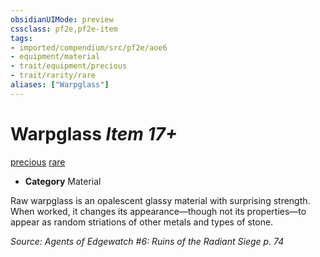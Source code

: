 ```yaml
---
obsidianUIMode: preview
cssclass: pf2e,pf2e-item
tags:
- imported/compendium/src/pf2e/aoe6
- equipment/material
- trait/equipment/precious
- trait/rarity/rare
aliases: ["Warpglass"]
---
```

# Warpglass *Item 17+*  
[precious](precious.md)  [rare](rare.md)  

- **Category** Material

Raw warpglass is an opalescent glassy material with surprising strength. When worked, it changes its appearance—though not its properties—to appear as random striations of other metals and types of stone.

*Source: Agents of Edgewatch #6: Ruins of the Radiant Siege p. 74*